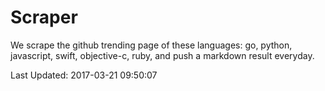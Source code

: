 # Scraper

We scrape the github trending page of these languages: go, python, javascript, swift, objective-c, ruby, and push a markdown result everyday.

Last Updated: 2017-03-21 09:50:07